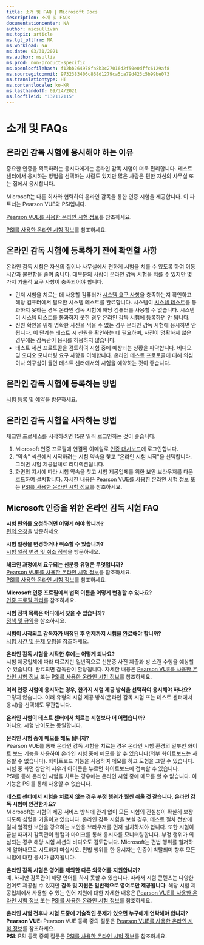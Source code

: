 ```yaml
---
title: 소개 및 FAQ | Microsoft Docs
description: 소개 및 FAQs
documentationcenter: NA
author: micsullivan
ms.topic: article
ms.tgt_pltfrm: NA
ms.workload: NA
ms.date: 03/31/2021
ms.author: msulliv
ms.prod: non-product-specific
ms.openlocfilehash: f12bb264978fa8b3c27016d2f50e0dffc6129af8
ms.sourcegitcommit: 9732383406c868d1279ca5ca79d423c5b99be073
ms.translationtype: HT
ms.contentlocale: ko-KR
ms.lasthandoff: 09/14/2021
ms.locfileid: "132112115"
---
```

# <a name="introduction-and-faqs"></a>소개 및 FAQs

## <a name="why-take-an-online-proctored-exam"></a>온라인 감독 시험에 응시해야 하는 이유

중요한 인증을 획득하려는 응시자에게는 온라인 감독 시험이 더욱 편리합니다. 테스트 센터에서 응시하는 방법을 선택하는 사람도 있지만 많은 사람은 편한 자신의 사무실 또는 집에서 응시합니다.

Microsoft는 다른 회사와 협력하여 온라인 감독을 통한 인증 시험을 제공합니다. 이 파트너는 Pearson VUE와 PSI입니다.

[Pearson VUE를 사용한 온라인 시험 정보](/learn/certifications/online-exams)를 참조하세요.

[PSI를 사용한 온라인 시험 정보](/learn/certifications/online-exams-psi)를 참조하세요.

## <a name="what-to-check-before-registering-for-an-online-proctored-exam"></a>온라인 감독 시험에 등록하기 전에 확인할 사항

온라인 감독 시험은 자신의 집이나 사무실에서 편하게 시험을 치를 수 있도록 하여 이동 시간과 불편함을 줄여 줍니다. 대부분의 사람이 온라인 감독 시험을 치를 수 있지만 몇 가지 기술적 요구 사항이 충족되어야 합니다.

- 먼저 시험을 치르는 데 사용할 컴퓨터가 [시스템 요구 사항](/learn/certifications/online-exams-psi#minimum-system-requirements)을 충족하는지 확인하고 해당 컴퓨터에서 필요한 시스템 테스트를 완료합니다. 시스템이 [시스템 테스트](/learn/certifications/online-exams-psi#run-a-system-check)를 통과하지 못하는 경우 온라인 감독 시험에 해당 컴퓨터를 사용할 수 없습니다. 시스템이 시스템 테스트를 통과하지 못한 경우 온라인 감독 시험에 등록하면 안 됩니다.
- 신원 확인을 위해 명확한 사진을 찍을 수 없는 경우 온라인 감독 시험에 응시하면 안 됩니다. 이 단계는 테스트 시 신원을 확인하는 데 필요하며, 사진이 명확하지 않은 경우에는 감독관이 응시를 허용하지 않습니다.
- 테스트 세션 프로토콜을 검토하여 시험 중에 예상되는 상황을 파악합니다. 비디오 및 오디오 모니터링 요구 사항을 이해합니다. 온라인 테스트 프로토콜에 대해 의심이나 의구심이 들면 테스트 센터에서의 시험을 예약하는 것이 좋습니다.

## <a name="how-to-register-an-online-proctored-exam"></a>온라인 감독 시험에 등록하는 방법

[시험 등록 및 예약](/learn/certifications/register-schedule-exam)을 방문하세요.

## <a name="how-to-start-an-online-proctored-exam"></a>온라인 감독 시험을 시작하는 방법

체크인 프로세스를 시작하려면 15분 일찍 로그인하는 것이 좋습니다.

1. Microsoft 인증 프로필에 연결된 이메일로 [인증 대시보드](https://aka.ms/certdashboard)에 로그인합니다.
2. "약속" 섹션에서 시작하려는 시험 약속을 찾고 "온라인 시험 시작"을 선택합니다. 그러면 시험 제공업체로 리디렉션됩니다.
3. 화면의 지시에 따라 시험 약속을 찾고 시험 제공업체를 위한 보안 브라우저를 다운로드하여 설치합니다. 자세한 내용은 [Pearson VUE를 사용한 온라인 시험 정보](/learn/certifications/online-exams) 또는 [PSI를 사용한 온라인 시험 정보](/learn/certifications/online-exams-psi)를 참조하세요.

## <a name="frequently-asked-questions-about-online-proctored-exams-for-microsoft-certification"></a>Microsoft 인증을 위한 온라인 감독 시험 FAQ

**시험 편의를 요청하려면 어떻게 해야 합니까?**
<br>[편의 요청](/learn/certifications/request-accommodations)을 방문하세요.

**시험 일정을 변경하거나 취소할 수 있습니까?**
<br>[시험 일정 변경 및 취소 정책](/learn/certifications/exam-reschedule-and-cancellation-policy)을 방문하세요.

**체크인 과정에서 요구되는 신분증 유형은 무엇입니까?**
<br>[Pearson VUE를 사용한 온라인 시험 정보](/learn/certifications/online-exams)를 참조하세요.
<br>[PSI를 사용한 온라인 시험 정보](/learn/certifications/online-exams-psi)를 참조하세요.

**Microsoft 인증 프로필에서 법적 이름을 어떻게 변경할 수 있나요?**
<br>[인증 프로필 관리](/learn/certifications/manage-certification-profile)를 참조하세요.

**시험 정책 목록은 어디에서 찾을 수 있습니까?**
<br>[정책 및 규약](/learn/certifications/certification-exam-policies)을 참조하세요.

**시험이 시작되고 감독자가 배정된 후 언제까지 시험을 완료해야 합니까?**
<br>[시험 시간 및 문제 유형](/learn/certifications/exam-duration-question-types)을 참조하세요.

**온라인 감독 시험을 시작한 후에는 어떻게 되나요?**
<br>시험 제공업체에 따라 다르지만 일반적으로 신분증 사진 제출과 방 스캔 수행을 예상할 수 있습니다. 완료되면 감독관이 할당됩니다. 자세한 내용은 [Pearson VUE를 사용한 온라인 시험 정보](/learn/certifications/online-exams) 또는 [PSI를 사용한 온라인 시험 정보](/learn/certifications/online-exams-psi)를 참조하세요.

**여러 인증 시험에 응시하는 경우, 한가지 시험 제공 방식을 선택하여 응시해야 하나요?**
<br>그렇지 않습니다. 여러 유형의 시험 제공 방식(온라인 감독 시험 또는 테스트 센터에서 응시)을 선택해도 무관합니다.

**온라인 시험이 테스트 센터에서 치르는 시험보다 더 어렵습니까?**
<br>아니요. 시험 난이도는 동일합니다.

**온라인 시험 중에 메모를 해도 됩니까?**
<br>Pearson VUE를 통해 온라인 감독 시험을 치르는 경우 온라인 시험 환경의 일부인 화이트 보드 기능을 사용하여 온라인 시험 중에 메모를 할 수 있습니다(외부 화이트보드는 사용할 수 없습니다). 화이트보드 기능을 사용하여 메모를 하고 도형을 그릴 수 있습니다. 시험 중 화면 상단의 지우개 아이콘을 누르면 화이트보드에 접속할 수 있습니다.
<br>PSI를 통해 온라인 시험을 치르는 경우에는 온라인 시험 중에 메모를 할 수 없습니다. 이 기능은 PSI를 통해 사용할 수 없습니다.

**테스트 센터에서 시험을 치르지 않는 경우 부정 행위가 훨씬 쉬울 것 같습니다. 온라인 감독 시험이 안전한가요?**
<br>Microsoft는 시험의 제공 서비스 방식에 관계 없이 모든 시험의 진실성이 확실히 보장되도록 심혈을 기울이고 있습니다. 온라인 감독 시험을 보실 경우, 테스트 절차 전반에 걸쳐 엄격한 보안을 강요하는 보안용 브라우저를 먼저 설치하셔야 합니다. 또한 시험이 끝날 때까지 감독관이 웹캠과 마이크를 통해 응시자를 모니터링합니다. 부정 행위가 의심되는 경우 해당 시험 세션의 비디오도 검토합니다. Microsoft는 편법 행위를 철저하게 알아내므로 시도하지 마십시오. 편법 행위를 한 응시자는 인증이 박탈되며 향후 모든 시험에 대한 응시가 금지됩니다.

**온라인 감독 시험은 영어를 제외한 다른 외국어를 지원합니까?**
<br>예, 하지만 감독관이 해당 언어를 하지 못할 수 있습니다. 따라서 시험 콘텐츠는 다양한 언어로 제공될 수 있지만 **감독 및 지원은 일반적으로 영어로만 제공됩니다**. 해당 시험 제공업체에서 사용할 수 있는 언어 지원에 대한 자세한 내용은 [Pearson VUE를 사용한 온라인 시험 정보](/learn/certifications/online-exams) 또는 [PSI를 사용한 온라인 시험 정보](/learn/certifications/online-exams-psi)를 참조하세요.

**온라인 시험 전후나 시험 도중에 기술적인 문제가 있으면 누구에게 연락해야 합니까?**
<br>**Pearson VUE:** Pearson VUE 등록 중의 질문은 [Pearson VUE를 사용한 온라인 시험 정보](/learn/certifications/online-exams)를 참조하세요.
<br>**PSI:** PSI 등록 중의 질문은 [PSI를 사용한 온라인 시험 정보](/learn/certifications/online-exams-psi)를 참조하세요.

